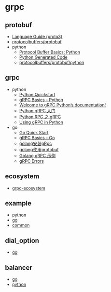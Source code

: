 # grpc

## protobuf

- [Language Guide (proto3)](https://developers.google.com/protocol-buffers/docs/proto3)
- [protocolbuffers/protobuf](https://github.com/protocolbuffers/protobuf)
- python
  - [Protocol Buffer Basics: Python](https://developers.google.com/protocol-buffers/docs/pythontutorial)
  - [Python Generated Code](https://developers.google.com/protocol-buffers/docs/reference/python-generated)
  - [protocolbuffers/protobuf/python](https://github.com/protocolbuffers/protobuf/tree/master/python)

## grpc

- python
  - [Python Quickstart](https://grpc.io/docs/quickstart/python.html)
  - [gRPC Basics - Python](https://grpc.io/docs/tutorials/basic/python.html)
  - [Welcome to gRPC Python’s documentation!](https://grpc.io/grpc/python/index.html)
  - [Python gRPC 入门](https://juejin.im/post/5b19590b6fb9a01e4b062391)
  - [Python RPC 之 gRPC](https://www.jianshu.com/p/14e6f5217f40)
  - [Using gRPC in Python](https://blog.codeship.com/using-grpc-in-python/)
- go
  - [Go Quick Start](https://grpc.io/docs/quickstart/go.html)
  - [gRPC Basics - Go](https://grpc.io/docs/tutorials/basic/go.html)
  - [golang安装gRpc](https://blog.csdn.net/cjj198561/article/details/78133193)
  - [golang使用protobuf](https://segmentfault.com/a/1190000009277748)
  - [Golang gRPC 示例](https://www.cnblogs.com/YaoDD/p/5504881.html)
  - [gRPC Errors](http://avi.im/grpc-errors/)

## ecosystem

- [grpc-ecosystem](https://github.com/grpc-ecosystem)

## example

- [python](https://github.com/dubbo-x/grpc/tree/master/grpc/python)
- [go](https://github.com/dubbo-x/grpc/tree/master/grpc/go)
- [common](https://github.com/dubbo-x/grpc/tree/master/grpc/common)

## dial_option

- [go](https://github.com/dubbo-x/grpc/tree/master/dial_option/go)

## balancer

- [go](https://github.com/dubbo-x/grpc/tree/master/balancer/go)
- [python](https://github.com/dubbo-x/grpc/tree/master/balancer/python)
